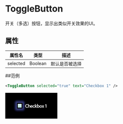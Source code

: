 # ToggleButton

开关（多选）按钮，显示出类似开关效果的UI。

## 属性

| 属性名        | 类型      | 描述  |
| -------------    |:--------:| ----- |
| selected         | Boolean  | 默认是否被选择 |

##范例

```xml
<ToggleButton selected="true" text="Checkbox 1" />
```

![](./imgs/ToggleButton.jpg)
